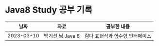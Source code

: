 # Java8 Study 공부 기록

| 날짜 | 자료           | 공부한 내용            |
|------|--------------|-------------------|
| 2023-03-10 | 백기선 님 Java 8 | 람다 표현식과 함수형 인터페이스 |
